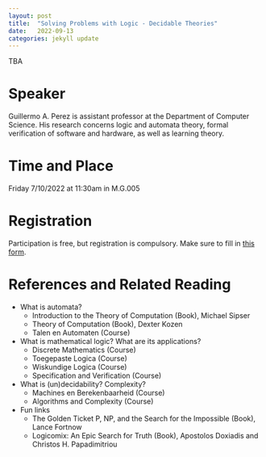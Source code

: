 ```yaml
---
layout: post
title:  "Solving Problems with Logic - Decidable Theories"
date:   2022-09-13
categories: jekyll update
---
```


TBA

# Speaker
Guillermo A. Perez is assistant professor at the Department of Computer
Science. His research concerns logic and automata theory, formal verification
of software and hardware, as well as learning theory.

# Time and Place
Friday 7/10/2022 at 11:30am in M.G.005

# Registration
Participation is free, but registration is compulsory.
Make sure to fill in [this form](https://forms.gle/5UwjsWNHsmvr65Hs6).

# References and Related Reading
* What is automata?
  * Introduction to the Theory of Computation (Book), Michael Sipser
  * Theory of Computation (Book), Dexter Kozen
  * Talen en Automaten (Course)
* What is mathematical logic? What are its applications?
  * Discrete Mathematics (Course)
  * Toegepaste Logica (Course)
  * Wiskundige Logica (Course)
  * Specification and Verification (Course)
* What is (un)decidability? Complexity?
  * Machines en Berekenbaarheid (Course)
  * Algorithms and Complexity (Course)
* Fun links
  * The Golden Ticket P, NP, and the Search for the Impossible (Book), Lance
    Fortnow
  * Logicomix: An Epic Search for Truth (Book), Apostolos Doxiadis and
    Christos H. Papadimitriou
